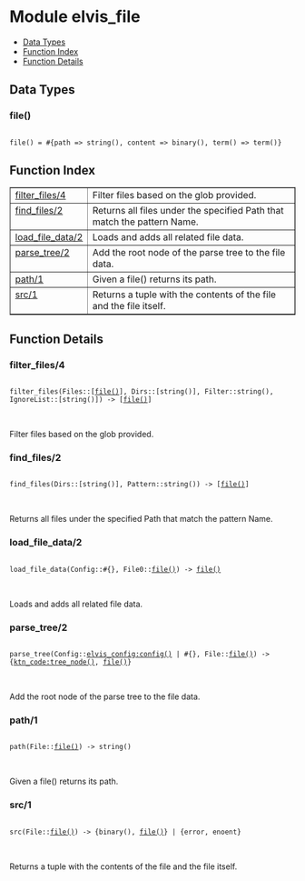 

# Module elvis_file #
* [Data Types](#types)
* [Function Index](#index)
* [Function Details](#functions)

<a name="types"></a>

## Data Types ##




### <a name="type-file">file()</a> ###


<pre><code>
file() = #{path =&gt; string(), content =&gt; binary(), term() =&gt; term()}
</code></pre>

<a name="index"></a>

## Function Index ##


<table width="100%" border="1" cellspacing="0" cellpadding="2" summary="function index"><tr><td valign="top"><a href="#filter_files-4">filter_files/4</a></td><td>Filter files based on the glob provided.</td></tr><tr><td valign="top"><a href="#find_files-2">find_files/2</a></td><td>Returns all files under the specified Path
that match the pattern Name.</td></tr><tr><td valign="top"><a href="#load_file_data-2">load_file_data/2</a></td><td>Loads and adds all related file data.</td></tr><tr><td valign="top"><a href="#parse_tree-2">parse_tree/2</a></td><td>Add the root node of the parse tree to the file data.</td></tr><tr><td valign="top"><a href="#path-1">path/1</a></td><td>Given a file() returns its path.</td></tr><tr><td valign="top"><a href="#src-1">src/1</a></td><td>Returns a tuple with the contents of the file and the file itself.</td></tr></table>


<a name="functions"></a>

## Function Details ##

<a name="filter_files-4"></a>

### filter_files/4 ###

<pre><code>
filter_files(Files::[<a href="#type-file">file()</a>], Dirs::[string()], Filter::string(), IgnoreList::[string()]) -&gt; [<a href="#type-file">file()</a>]
</code></pre>
<br />

Filter files based on the glob provided.

<a name="find_files-2"></a>

### find_files/2 ###

<pre><code>
find_files(Dirs::[string()], Pattern::string()) -&gt; [<a href="#type-file">file()</a>]
</code></pre>
<br />

Returns all files under the specified Path
that match the pattern Name.

<a name="load_file_data-2"></a>

### load_file_data/2 ###

<pre><code>
load_file_data(Config::#{}, File0::<a href="#type-file">file()</a>) -&gt; <a href="#type-file">file()</a>
</code></pre>
<br />

Loads and adds all related file data.

<a name="parse_tree-2"></a>

### parse_tree/2 ###

<pre><code>
parse_tree(Config::<a href="elvis_config.md#type-config">elvis_config:config()</a> | #{}, File::<a href="#type-file">file()</a>) -&gt; {<a href="ktn_code.md#type-tree_node">ktn_code:tree_node()</a>, <a href="#type-file">file()</a>}
</code></pre>
<br />

Add the root node of the parse tree to the file data.

<a name="path-1"></a>

### path/1 ###

<pre><code>
path(File::<a href="#type-file">file()</a>) -&gt; string()
</code></pre>
<br />

Given a file() returns its path.

<a name="src-1"></a>

### src/1 ###

<pre><code>
src(File::<a href="#type-file">file()</a>) -&gt; {binary(), <a href="#type-file">file()</a>} | {error, enoent}
</code></pre>
<br />

Returns a tuple with the contents of the file and the file itself.

